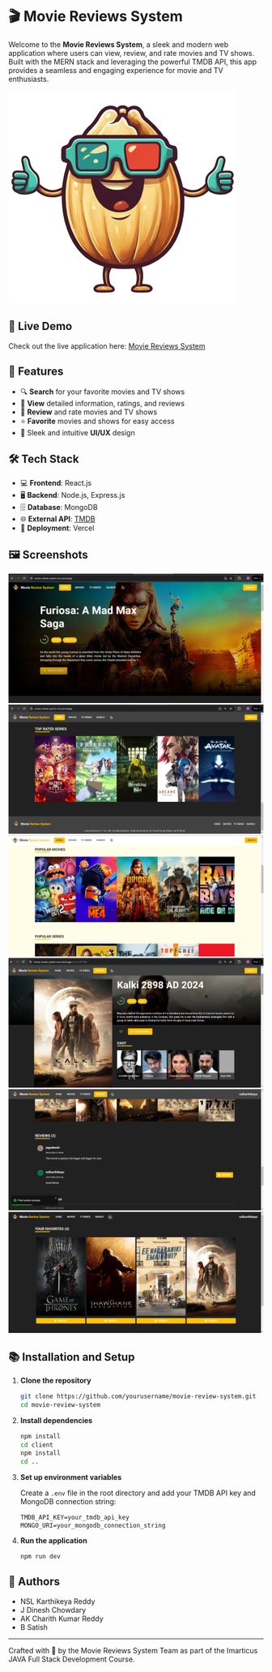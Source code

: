 
# 🎬 Movie Reviews System

Welcome to the **Movie Reviews System**, a sleek and modern web application where users can view, review, and rate movies and TV shows. Built with the MERN stack and leveraging the powerful TMDB API, this app provides a seamless and engaging experience for movie and TV enthusiasts.

![Movie Reviews System](https://github.com/Dineshchowdaryjampala/Movie-Reviews-FSD-Project/blob/main/client/public/rename1.png)

## 🚀 Live Demo

Check out the live application here: [Movie Reviews System](https://movie-review-system-mrs.vercel.app/)

## 📌 Features

- 🔍 **Search** for your favorite movies and TV shows
- 📖 **View** detailed information, ratings, and reviews
- 📝 **Review** and rate movies and TV shows
- ⭐ **Favorite** movies and shows for easy access
- 🎨 Sleek and intuitive **UI/UX** design

## 🛠️ Tech Stack

- 💻 **Frontend**: React.js
- 🖥️ **Backend**: Node.js, Express.js
- 🗄️ **Database**: MongoDB
- 🌐 **External API**: [TMDB](https://www.themoviedb.org/documentation/api)
- 🚢 **Deployment**: Vercel

## 🖼️ Screenshots

![Home Page](https://github.com/Dineshchowdaryjampala/Movie-Reviews-FSD-Project/blob/main/screenshots/1.png)
![Home Page](https://github.com/Dineshchowdaryjampala/Movie-Reviews-FSD-Project/blob/main/screenshots/10.png)
![Light Mode](https://github.com/Dineshchowdaryjampala/Movie-Reviews-FSD-Project/blob/main/screenshots/6.png)
![Movie Details](https://github.com/Dineshchowdaryjampala/Movie-Reviews-FSD-Project/blob/main/screenshots/7.png)
![Review Page](https://github.com/Dineshchowdaryjampala/Movie-Reviews-FSD-Project/blob/main/screenshots/8.png)
![Favourites Page](https://github.com/Dineshchowdaryjampala/Movie-Reviews-FSD-Project/blob/main/screenshots/9.png)

## 📚 Installation and Setup

1. **Clone the repository**
 
   ```bash
   git clone https://github.com/yourusername/movie-review-system.git
   cd movie-review-system
   ```

2. **Install dependencies**

   ```bash
   npm install
   cd client
   npm install
   cd ..
   ```

3. **Set up environment variables**

   Create a `.env` file in the root directory and add your TMDB API key and MongoDB connection string:

   ```plaintext
   TMDB_API_KEY=your_tmdb_api_key
   MONGO_URI=your_mongodb_connection_string
   ```

4. **Run the application**

   ```bash
   npm run dev
   ```

## 👥 Authors

- NSL Karthikeya Reddy
- J Dinesh Chowdary
- AK Charith Kumar Reddy
- B Satish

---

Crafted with 💖 by the Movie Reviews System Team as part of the Imarticus JAVA Full Stack Development Course.
